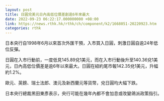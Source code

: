 ```yaml
---
layout: post
title: 日圓兌美元日內高低位價差創逾6年來最大
date: 2022-09-23 06:22:17.000000000 +08:00
link: https://news.rthk.hk/rthk/ch/component/k2/1668051-20220923.htm
categories: rthk
---
```


日本央行自1998年6月以來首次外匯干預，入市買入日圓，刺激日圓自逾24年低位反彈。

日圓在入市行動前，一度低見145.89兌1美元，而在入市行動後升至140.36兌1美元，日內高低位價差是逾6年以來最大。日圓在紐約尾市報142.35兌1美元，升幅約1.2%。

歐元、英鎊、瑞士法郎、澳元及新西蘭元等貨幣，兌日圓均大幅下跌。

日本央行總裁黑田東彥表示，央行可能在幾年內都不會加息或改變鴿派政策指引。
